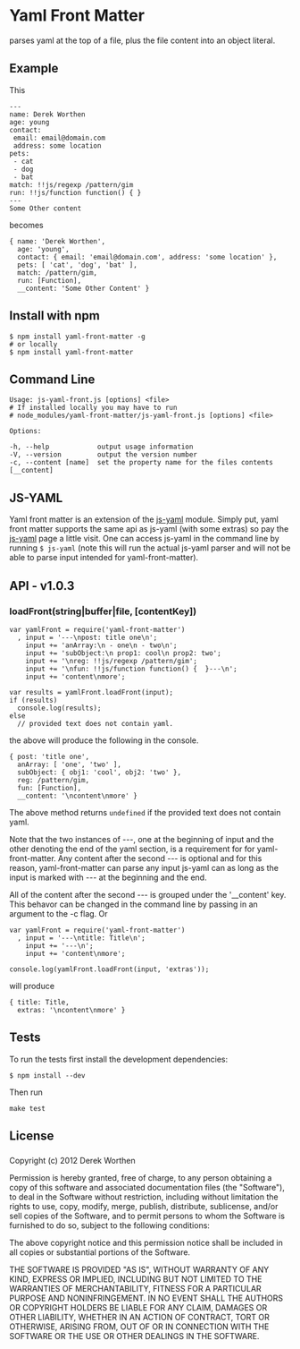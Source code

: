 # Yaml Front Matter

parses yaml at the top of a file, plus the file content into an object literal.

## Example

This 

    ---
    name: Derek Worthen
    age: young
    contact: 
     email: email@domain.com
     address: some location
    pets: 
     - cat
     - dog
     - bat
    match: !!js/regexp /pattern/gim
    run: !!js/function function() { }
    ---
    Some Other content
    
becomes

    { name: 'Derek Worthen',
      age: 'young',
      contact: { email: 'email@domain.com', address: 'some location' },
      pets: [ 'cat', 'dog', 'bat' ],
      match: /pattern/gim,
      run: [Function],
      __content: 'Some Other Content' }
      
## Install with npm

    $ npm install yaml-front-matter -g
    # or locally
    $ npm install yaml-front-matter
    
## Command Line

    Usage: js-yaml-front.js [options] <file>
    # If installed locally you may have to run 
    # node_modules/yaml-front-matter/js-yaml-front.js [options] <file>

    Options:

    -h, --help            output usage information
    -V, --version         output the version number
    -c, --content [name]  set the property name for the files contents [__content]
    
## JS-YAML 

Yaml front matter is an extension of the [js-yaml](https://github.com/nodeca/js-yaml) module. Simply put, yaml front matter supports the same api as js-yaml (with some extras) so pay the [js-yaml](https://github.com/nodeca/js-yaml) page a little visit. One can access js-yaml in the command line by running `$ js-yaml` (note this will run the actual js-yaml parser and will not be able to parse input intended for yaml-front-matter).

## API - v1.0.3

### loadFront(string|buffer|file, [contentKey])

    var yamlFront = require('yaml-front-matter')
      , input = '---\npost: title one\n';
        input += 'anArray:\n - one\n - two\n';
        input += 'subObject:\n prop1: cool\n prop2: two';
        input += '\nreg: !!js/regexp /pattern/gim';
        input += '\nfun: !!js/function function() {  }---\n';
        input += 'content\nmore';
        
    var results = yamlFront.loadFront(input);
    if (results) 
      console.log(results);
    else
      // provided text does not contain yaml.

    
the above will produce the following in the console.

    { post: 'title one',
      anArray: [ 'one', 'two' ],
      subObject: { obj1: 'cool', obj2: 'two' },
      reg: /pattern/gim,
      fun: [Function],
      __content: '\ncontent\nmore' }

The above method returns `undefined` if the provided text does not contain yaml. 
      
Note that the two instances of ---, one at the beginning of input and the other denoting the end of the yaml section, is a requirement for for yaml-front-matter. Any content after the second --- is optional and for this reason, yaml-front-matter can parse any input js-yaml can as long as the input is marked with --- at the beginning and the end.

All of the content after the second --- is grouped under the '__content' key. This behavor can be changed in the command line by passing in an argument to the -c flag. Or

    var yamlFront = require('yaml-front-matter')
      , input = '---\ntitle: Title\n';
        input += '---\n';
        input += 'content\nmore';
        
    console.log(yamlFront.loadFront(input, 'extras'));
    
will produce

    { title: Title,
      extras: '\ncontent\nmore' }

## Tests

To run the tests first install the development dependencies:

    $ npm install --dev
    
Then run

    make test
    
## License

### 

Copyright (c) 2012 Derek Worthen

Permission is hereby granted, free of charge, to any person obtaining a copy of this software and associated documentation files (the "Software"), to deal in the Software without restriction, including without limitation the rights to use, copy, modify, merge, publish, distribute, sublicense, and/or sell copies of the Software, and to permit persons to whom the Software is furnished to do so, subject to the following conditions:

The above copyright notice and this permission notice shall be included in all copies or substantial portions of the Software.

THE SOFTWARE IS PROVIDED "AS IS", WITHOUT WARRANTY OF ANY KIND, EXPRESS OR IMPLIED, INCLUDING BUT NOT LIMITED TO THE WARRANTIES OF MERCHANTABILITY, FITNESS FOR A PARTICULAR PURPOSE AND NONINFRINGEMENT. IN NO EVENT SHALL THE AUTHORS OR COPYRIGHT HOLDERS BE LIABLE FOR ANY CLAIM, DAMAGES OR OTHER LIABILITY, WHETHER IN AN ACTION OF CONTRACT, TORT OR OTHERWISE, ARISING FROM, OUT OF OR IN CONNECTION WITH THE SOFTWARE OR THE USE OR OTHER DEALINGS IN THE SOFTWARE.